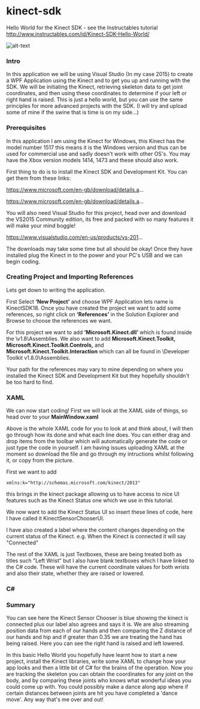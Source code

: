 # kinect-sdk
Hello World for the Kinect SDK - see the Instructables tutorial http://www.instructables.com/id/Kinect-SDK-Hello-World/

![alt-text][hellopic]

### Intro

In this application we will be using Visual Studio (In my case 2015) to create a WPF Application using the Kinect and to get you up and running with the SDK. We will be initiating the Kinect, retrieving skeleton data to get joint coordinates, and then using these coordinates to determine if your left or right hand is raised. This is just a hello world, but you can use the same principles for more advanced projects with the SDK. (I will try and upload some of mine if the swine that is time is on my side...)

### Prerequisites

In this application I am using the Kinect for Windows, this Kinect has the model number 1517 this means it is the Windows version and thus can be used for commercial use and sadly doesn't work with other OS's. You may have the Xbox version models 1414, 1473 and these should also work.

First thing to do is to install the Kinect SDK and Development Kit. You can get them from these links:

https://www.microsoft.com/en-gb/download/details.a...

https://www.microsoft.com/en-gb/download/details.a...

You will also need Visual Studio for this project, head over and download the VS2015 Community edition, its free and packed with so many features it will make your mind boggle!

https://www.visualstudio.com/en-us/products/vs-201...

The downloads may take some time but all should be okay! Once they have installed plug the Kinect in to the power and your PC's USB and we can begin coding.

### Creating Project and Importing References

Lets get down to writing the application.

First Select **‘New Project’** and choose WPF Application lets name is KinectSDK18. Once you have created the project we want to add some references, so right click on **‘References’** in the Solution Explorer and Browse to choose the references we want.

For this project we want to add **‘Microsoft.Kinect.dll’** which is found inside the \v1.8\Assemblies. We also want to add **Microsoft.Kinect.Toolkit, Microsoft.Kinect.Toolkit.Controls,** and **Microsoft.Kinect.Toolkit.Interaction** which can all be found in \Developer Toolkit v1.8.0\Assemblies.

Your path for the references may vary to mine depending on where you installed the Kinect SDK and Development Kit but they hopefully shouldn't be too hard to find.

### XAML

We can now start coding! First we will look at the XAML side of things, so head over to your **MainWindow.xaml**

Above is the whole XAML code for you to look at and think about, I will then go through how its done and what each line does. You can either drag and drop items from the toolbar which will automatically generate the code or just type the code in yourself. I am having issues uploading XAML at the moment so download the file and go through my intructions whilst following it, or copy from the picture.

First we want to add
```
xmlns:k="http://schemas.microsoft.com/kinect/2013"
```
 this brings in the kinect package allowing us to have access to nice UI features such as the Kinect Status one which we use in this tutorial.

We now want to add the Kinect Status UI so insert these lines of code, here I have called it KinectSensorChooserUI.

I have also created a label where the content changes depending on the current status of the Kinect. e.g. When the Kinect is connected it will say "Connected"

The rest of the XAML is just Textboxes, these are being treated both as titles such "Left Wrist" but I also have blank textboxes which I have linked to the C# code. These will have the current coordinate values for both wrists and also their state, whether they are raised or lowered.

### C#

### Summary

You can see here the Kinect Sensor Chooser is blue showing the kinect is connected plus our label also agrees and says it is. We are also streaming position data from each of our hands and then comparing the Z distance of our hands and hip and if greater than 0.35 we are treating the hand has being raised. Here you can see the right hand is raised and left lowered.

In this basic Hello World you hopefully have learnt how to start a new project, install the Kinect libraries, write some XAML to change how your app looks and then a little bit of C# for the brains of the operation. Now you are tracking the skeleton you can obtain the coordinates for any joint on the body, and by comparing these joints who knows what wonderful ideas you could come up with. You could possibly make a dance along app where if certain distances between joints are hit you have completed a 'dance move'. Any way that's me over and out!

[hellopic]: http://www.instructables.com/id/Kinect-SDK-Hello-World/
